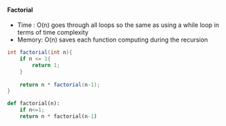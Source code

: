 
#### Factorial
- Time : O(n) goes through all loops so the same as using a while loop in terms of time complexity
- Memory: O(n) saves each function computing during the recursion
``` java
int factorial(int n){
	if n <= 1{
		return 1;
	}
	
	return n * factorial(n-1);
} 
```

``` python
def factorial(n):
	if n<=1;
	return n * factorial(n-1)
```